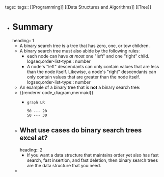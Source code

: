 tags:: tags:: [[Programming]] [[Data Structures and Algorithms]] [[Tree]]
- # Summary
  heading:: 1
	- A binary search tree is a tree that has zero, one, or tow children.
	- A binary search tree must also abide by the following rules:
		- each node can have *at most* one "left" and one "right" child.
		  logseq.order-list-type:: number
		- A node's "left" descendants can only contain values that are less than the node itself. Likewise, a node's "right" descendants can only contain values that are greater than the node itself.
		  logseq.order-list-type:: number
	- An example of a binary tree that is **not** a binary search tree:
	- {{renderer code_diagram,mermaid}}
		- ```mermaid
		  graph LR
		  
		  50 --- 20
		  50 --- 30
		  ```
	- ## What use cases do binary search trees excel at?
	  heading:: 2
		- If you want a data structure that maintains order yet also has fast search, fast insertion, and fast deletion, then binary search trees are the data structure that you need.
	-